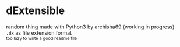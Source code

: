 # dExtensible
random thing made with Python3 by archisha69 (working in progress) <br>
`.dx` as file extension format <br>
<sub> too lazy to write a good readme file </sub>
